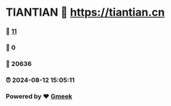 # TIANTIAN :link: https://tiantian.cn 
### :page_facing_up: [11](https://tiantian.cn/tag.html) 
### :speech_balloon: 0 
### :hibiscus: 20636 
### :alarm_clock: 2024-08-12 15:05:11 
### Powered by :heart: [Gmeek](https://github.com/Meekdai/Gmeek)
